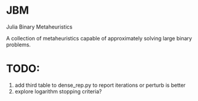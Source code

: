 # JBM
Julia Binary Metaheuristics

A collection of metaheuristics capable of approximately solving large binary problems.


# TODO:

1. add third table to dense_rep.py to report iterations or perturb is better
2. explore logarithm stopping criteria?
